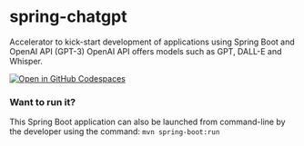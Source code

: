 # spring-chatgpt
Accelerator to kick-start development of applications using Spring Boot and OpenAI API (GPT-3)
OpenAI API offers models such as GPT, DALL-E and Whisper.

[![Open in GitHub Codespaces](https://github.com/codespaces/badge.svg)](https://github.com/codespaces/new?hide_repo_select=true&ref=main&repo=582009349&machine=standardLinux32gb&location=SouthEastAsia)

### Want to run it?
This Spring Boot application can also be launched from command-line by the developer using the command: ```mvn spring-boot:run ```

